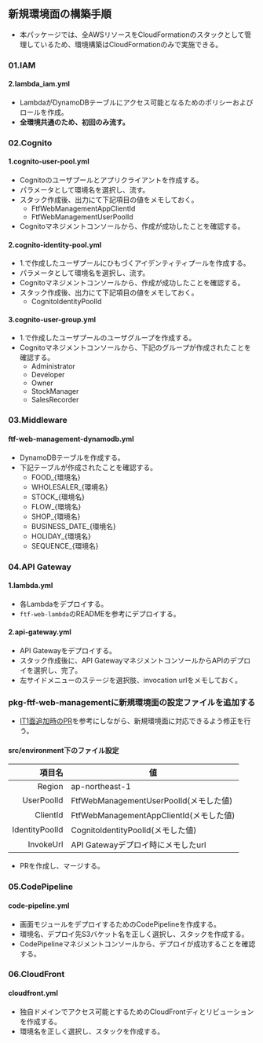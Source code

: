 ## 新規環境面の構築手順

- 本パッケージでは、全AWSリソースをCloudFormationのスタックとして管理しているため、環境構築はCloudFormationのみで実施できる。

### 01.IAM

#### 2.lambda_iam.yml
- LambdaがDynamoDBテーブルにアクセス可能となるためのポリシーおよびロールを作成。
- **全環境共通のため、初回のみ流す。**

### 02.Cognito

#### 1.cognito-user-pool.yml
- Cognitoのユーザプールとアプリクライアントを作成する。
- パラメータとして環境名を選択し、流す。
- スタック作成後、出力にて下記項目の値をメモしておく。
    - FtfWebManagementAppClientId
    - FtfWebManagementUserPoolId
- Cognitoマネジメントコンソールから、作成が成功したことを確認する。

#### 2.cognito-identity-pool.yml
- 1.で作成したユーザプールにひもづくアイデンティティプールを作成する。
- パラメータとして環境名を選択し、流す。
- Cognitoマネジメントコンソールから、作成が成功したことを確認する。
- スタック作成後、出力にて下記項目の値をメモしておく。
    - CognitoIdentityPoolId

#### 3.cognito-user-group.yml
- 1.で作成したユーザプールのユーザグループを作成する。
- Cognitoマネジメントコンソールから、下記のグループが作成されたことを確認する。
    - Administrator
    - Developer
    - Owner
    - StockManager
    - SalesRecorder

### 03.Middleware

#### ftf-web-management-dynamodb.yml
- DynamoDBテーブルを作成する。
- 下記テーブルが作成されたことを確認する。
    - FOOD_{環境名}
    - WHOLESALER_{環境名}
    - STOCK_{環境名}
    - FLOW_{環境名}
    - SHOP_{環境名}
    - BUSINESS_DATE_{環境名}
    - HOLIDAY_{環境名}
    - SEQUENCE_{環境名}

### 04.API Gateway

#### 1.lambda.yml
- 各Lambdaをデプロイする。
- `ftf-web-lambda`のREADMEを参考にデプロイする。

#### 2.api-gateway.yml
- API Gatewayをデプロイする。
- スタック作成後に、API GatewayマネジメントコンソールからAPIのデプロイを選択し、完了。
- 左サイドメニューのステージを選択肢、invocation urlをメモしておく。

### pkg-ftf-web-managementに新規環境面の設定ファイルを追加する
- [IT1面追加時のPR](https://github.com/neo0222/pkg-ftf-web-management/pull/14)を参考にしながら、新規環境面に対応できるよう修正を行う。

#### src/environment下のファイル設定
|項目名|値|
|---:|---|
|Region|ap-northeast-1|
|UserPoolId|FtfWebManagementUserPoolId(メモした値)|
|ClientId|FtfWebManagementAppClientId(メモした値)|
|IdentityPoolId|CognitoIdentityPoolId(メモした値)|
|InvokeUrl|API Gatewayデプロイ時にメモしたurl|

- PRを作成し、マージする。

### 05.CodePipeline
#### code-pipeline.yml
- 画面モジュールをデプロイするためのCodePipelineを作成する。
- 環境名、デプロイ先S3バケット名を正しく選択し、スタックを作成する。
- CodePipelineマネジメントコンソールから、デプロイが成功することを確認する。

### 06.CloudFront
#### cloudfront.yml
- 独自ドメインでアクセス可能とするためのCloudFrontディとリビューションを作成する。
- 環境名を正しく選択し、スタックを作成する。
